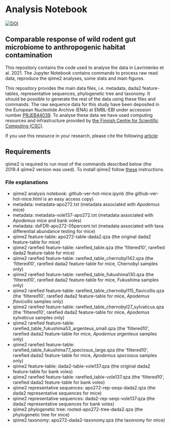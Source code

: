 # Analysis Notebook
[![DOI](https://zenodo.org/badge/353986938.svg)](https://zenodo.org/badge/latestdoi/353986938)

## Comparable response of wild rodent gut microbiome to anthropogenic habitat contamination

This repository contains the code used to analyse the data in Lavrinienko et al. 2021. The Jupyter Notebook contains commands to process raw read data, reproduce the qiime2 analyses, some stats and main figures.

This repository provides the main data files, i.e. metadata, dada2 feature-tables, representative sequences, phylogenetic tree and taxonomy. It should be possible to generate the rest of the data using these files and commands. The raw sequence data for this study have been deposited in the European Nucleotide Archive (ENA) at EMBL-EBI under accession number [PRJEB44039](https://www.ebi.ac.uk/ena/browser/view/PRJEB44039). To analyse these data we have used computing resources and infrastructure provided by [the Finnish Centre for Scientific Computing (CSC)](https://www.csc.fi/csc).

If you use this resource in your research, please cite the following [article](xxx):



## Requirements

qiime2 is required to run most of the commands described below (the 2019.4 qiime2 version was used).
To install qiime2 follow [these](https://docs.qiime2.org/2019.4/install/) instructions.

### File explanations

 - qiime2 analysis notebook: github-ver-hot-mice.ipynb (the github-ver-hot-mice.html is an easy access copy)
 - metadata: metadata-apo272.txt (metadata associated with *Apodemus* mice)
 - metadata: metadata-vole137-apo272.txt (metadata associated with *Apodemus* mice and bank voles)
 - metadata: dsFDR-apo272-05percent.txt (metadata associated with taxa differential abundance testing for mice)
 - qiime2 feature-table: apo272-table-dada2.qza (the original dada2 feature-table for mice)
 - qiime2 rarefied feature-table: rarefied_table.qza (the 'filtered10', rarefied dada2 feature-table for mice)
 - qiime2 rarefied feature-table: rarefied_table_chernobyl142.qza (the 'filtered10', rarefied dada2 feature-table for mice, Chernobyl samples only)
 - qiime2 rarefied feature-table: rarefied_table_fukushima130.qza (the 'filtered10', rarefied dada2 feature-table for mice, Fukushima samples only)
 - qiime2 rarefied feature-table: rarefied_table_chernobyl115_flavicollis.qza (the 'filtered10', rarefied dada2 feature-table for mice, *Apodemus flavicollis* samples only)
 - qiime2 rarefied feature-table: rarefied_table_chernobyl27_sylvaticus.qza (the 'filtered10', rarefied dada2 feature-table for mice, *Apodemus sylvaticus* samples only)
 - qiime2 rarefied feature-table: rarefied_table_fukushima53_argenteus_small.qza (the 'filtered10', rarefied dada2 feature-table for mice, *Apodemus argenteus* samples only)
 - qiime2 rarefied feature-table: rarefied_table_fukushima77_speciosus_large.qza (the 'filtered10', rarefied dada2 feature-table for mice, *Apodemus speciosus* samples only)
 - qiime2 feature-table: dada2-table-vole137.qza (the original dada2 feature-table for bank voles)
 - qiime2 rarefied feature-table: rarefied_table-vole137.qza (the 'filtered10', rarefied dada2 feature-table for bank voles)
 - qiime2 representative sequences: apo272-rep-seqs-dada2.qza (the dada2 representative sequences for mice)
 - qiime2 representative sequences: dada2-rep-seqs-vole137.qza (the dada2 representative sequences for bank voles)
 - qiime2 phylogenetic tree: rooted-apo272-tree-dada2.qza (the phylogenetic tree for mice)
 - qiime2 taxonomy: apo272-dada2-taxonomy.qza (the taxonomy for mice)
